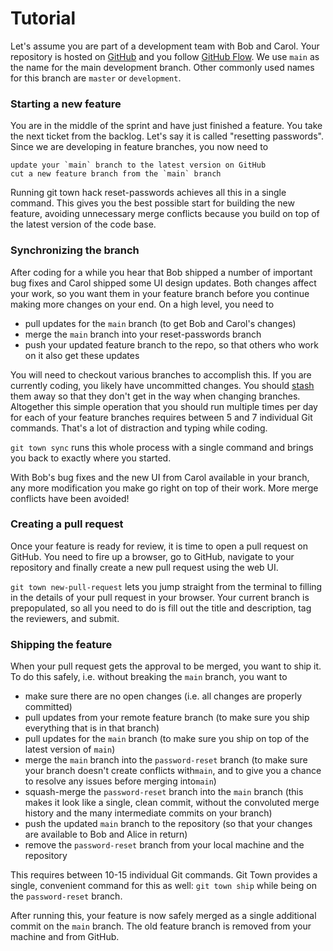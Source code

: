 # Tutorial

Let's assume you are part of a development team with Bob and Carol. Your
repository is hosted on [GitHub](https://github.com) and you follow
[GitHub Flow](https://docs.github.com/en/get-started/quickstart/github-flow). We
use `main` as the name for the main development branch. Other commonly used
names for this branch are `master` or `development`.

### Starting a new feature

You are in the middle of the sprint and have just finished a feature. You take
the next ticket from the backlog. Let's say it is called "resetting passwords".
Since we are developing in feature branches, you now need to

    update your `main` branch to the latest version on GitHub
    cut a new feature branch from the `main` branch

Running git town hack reset-passwords achieves all this in a single command.
This gives you the best possible start for building the new feature, avoiding
unnecessary merge conflicts because you build on top of the latest version of
the code base.

### Synchronizing the branch

After coding for a while you hear that Bob shipped a number of important bug
fixes and Carol shipped some UI design updates. Both changes affect your work,
so you want them in your feature branch before you continue making more changes
on your end. On a high level, you need to

- pull updates for the `main` branch (to get Bob and Carol's changes)
- merge the `main` branch into your reset-passwords branch
- push your updated feature branch to the repo, so that others who work on it
  also get these updates

You will need to checkout various branches to accomplish this. If you are
currently coding, you likely have uncommitted changes. You should
[stash](https://git-scm.com/docs/git-stash) them away so that they don't get in
the way when changing branches. Altogether this simple operation that you should
run multiple times per day for each of your feature branches requires between 5
and 7 individual Git commands. That's a lot of distraction and typing while
coding.

`git town sync` runs this whole process with a single command and brings you
back to exactly where you started.

With Bob's bug fixes and the new UI from Carol available in your branch, any
more modification you make go right on top of their work. More merge conflicts
have been avoided!

### Creating a pull request

Once your feature is ready for review, it is time to open a pull request on
GitHub. You need to fire up a browser, go to GitHub, navigate to your repository
and finally create a new pull request using the web UI.

`git town new-pull-request` lets you jump straight from the terminal to filling
in the details of your pull request in your browser. Your current branch is
prepopulated, so all you need to do is fill out the title and description, tag
the reviewers, and submit.

### Shipping the feature

When your pull request gets the approval to be merged, you want to ship it. To
do this safely, i.e. without breaking the `main` branch, you want to

- make sure there are no open changes (i.e. all changes are properly committed)
- pull updates from your remote feature branch (to make sure you ship everything
  that is in that branch)
- pull updates for the `main` branch (to make sure you ship on top of the latest
  version of `main`)
- merge the `main` branch into the `password-reset` branch (to make sure your
  branch doesn't create conflicts with`main`, and to give you a chance to
  resolve any issues before merging into`main`)
- squash-merge the `password-reset` branch into the `main` branch (this makes it
  look like a single, clean commit, without the convoluted merge history and the
  many intermediate commits on your branch)
- push the updated `main` branch to the repository (so that your changes are
  available to Bob and Alice in return)
- remove the `password-reset` branch from your local machine and the repository

This requires between 10-15 individual Git commands. Git Town provides a single,
convenient command for this as well: `git town ship` while being on the
`password-reset` branch.

After running this, your feature is now safely merged as a single additional
commit on the `main` branch. The old feature branch is removed from your machine
and from GitHub.
